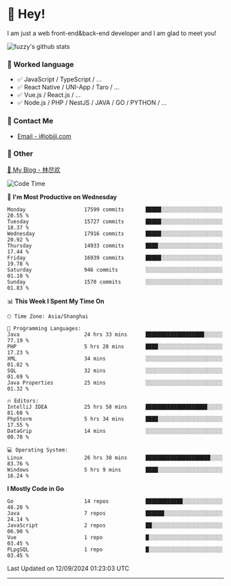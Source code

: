 # 👋 Hey!

I am just a web front-end&back-end developer and I am glad to meet you!

![fuzzy's github stats](https://github-readme-stats.vercel.app/api?username=JaydenForYou&&show_icons=true&&title_color=1abc9c&&icon_color=1abc9c)


### 📝 Worked language

- ✅ JavaScript / TypeScript / ...
- ✅ React Native / UNI-App / Taro / ...
- ✅ Vue.js / React.js / ...
- ✅ Node.js / PHP / NestJS / JAVA / GO / PYTHON / ...

### 📮 Contact Me

- [Email - i#iobiji.com](mailto:i@iobiji.com)


### 🤪 Other

[📌 My Blog - 林尽欢](https://iobiji.com)

<!--START_SECTION:waka-->
![Code Time](http://img.shields.io/badge/Code%20Time-1%2C047%20hrs%201%20min-blue)

📅 **I'm Most Productive on Wednesday** 

```text
Monday                   17599 commits       █████░░░░░░░░░░░░░░░░░░░░   20.55 % 
Tuesday                  15727 commits       █████░░░░░░░░░░░░░░░░░░░░   18.37 % 
Wednesday                17916 commits       █████░░░░░░░░░░░░░░░░░░░░   20.92 % 
Thursday                 14933 commits       ████░░░░░░░░░░░░░░░░░░░░░   17.44 % 
Friday                   16939 commits       █████░░░░░░░░░░░░░░░░░░░░   19.78 % 
Saturday                 946 commits         ░░░░░░░░░░░░░░░░░░░░░░░░░   01.10 % 
Sunday                   1570 commits        ░░░░░░░░░░░░░░░░░░░░░░░░░   01.83 % 
```


📊 **This Week I Spent My Time On** 

```text
🕑︎ Time Zone: Asia/Shanghai

💬 Programming Languages: 
Java                     24 hrs 33 mins      ███████████████████░░░░░░   77.19 % 
PHP                      5 hrs 28 mins       ████░░░░░░░░░░░░░░░░░░░░░   17.23 % 
XML                      34 mins             ░░░░░░░░░░░░░░░░░░░░░░░░░   01.82 % 
SQL                      32 mins             ░░░░░░░░░░░░░░░░░░░░░░░░░   01.69 % 
Java Properties          25 mins             ░░░░░░░░░░░░░░░░░░░░░░░░░   01.32 % 

🔥 Editors: 
IntelliJ IDEA            25 hrs 58 mins      ████████████████████░░░░░   81.68 % 
PhpStorm                 5 hrs 34 mins       ████░░░░░░░░░░░░░░░░░░░░░   17.55 % 
DataGrip                 14 mins             ░░░░░░░░░░░░░░░░░░░░░░░░░   00.78 % 

💻 Operating System: 
Linux                    26 hrs 38 mins      █████████████████████░░░░   83.76 % 
Windows                  5 hrs 9 mins        ████░░░░░░░░░░░░░░░░░░░░░   16.24 % 
```

**I Mostly Code in Go** 

```text
Go                       14 repos            ████████████░░░░░░░░░░░░░   48.28 % 
Java                     7 repos             ██████░░░░░░░░░░░░░░░░░░░   24.14 % 
JavaScript               2 repos             ██░░░░░░░░░░░░░░░░░░░░░░░   06.90 % 
Vue                      1 repo              █░░░░░░░░░░░░░░░░░░░░░░░░   03.45 % 
PLpgSQL                  1 repo              █░░░░░░░░░░░░░░░░░░░░░░░░   03.45 % 
```




 Last Updated on 12/09/2024 01:23:03 UTC
<!--END_SECTION:waka-->
---
